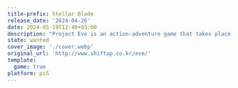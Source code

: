 ```yaml
---
title-prefix: Stellar Blade
release_date: '2024-04-26'
date: 2024-05-19T12:40+03:00
description: "Project Eve is an action-adventure game that takes place in the not-too-distant future on the ruined Earth against unknown enemies.\n\nAccompany the powerful heroine Eve, join forces with comrades along the way, and take up the \nchallenge against the tough adventure."
state: wanted
cover_image: './cover.webp'
original_url: 'http://www.shiftup.co.kr/eve/'
template:
  game: true
platform: ps5
---
```

